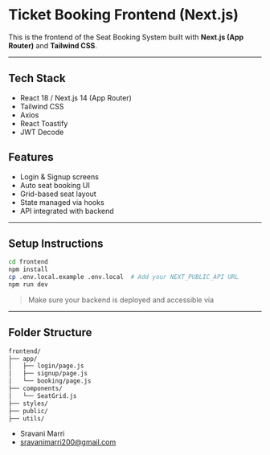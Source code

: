 # Ticket Booking Frontend (Next.js)

This is the frontend of the Seat Booking System built with **Next.js (App Router)** and **Tailwind CSS**.

---

##  Tech Stack

- React 18 / Next.js 14 (App Router)
- Tailwind CSS
- Axios
- React Toastify
- JWT Decode



##  Features

- Login & Signup screens
- Auto seat booking UI
- Grid-based seat layout
- State managed via hooks
- API integrated with backend

---

## Setup Instructions

```bash
cd frontend
npm install
cp .env.local.example .env.local  # Add your NEXT_PUBLIC_API URL
npm run dev
```

> Make sure your backend is deployed and accessible via 

---

##  Folder Structure

```bash
frontend/
├── app/
│   ├── login/page.js
│   ├── signup/page.js
│   └── booking/page.js
├── components/
│   └── SeatGrid.js
├── styles/
├── public/
├── utils/
```




- Sravani Marri
- sravanimarri200@gmail.com


